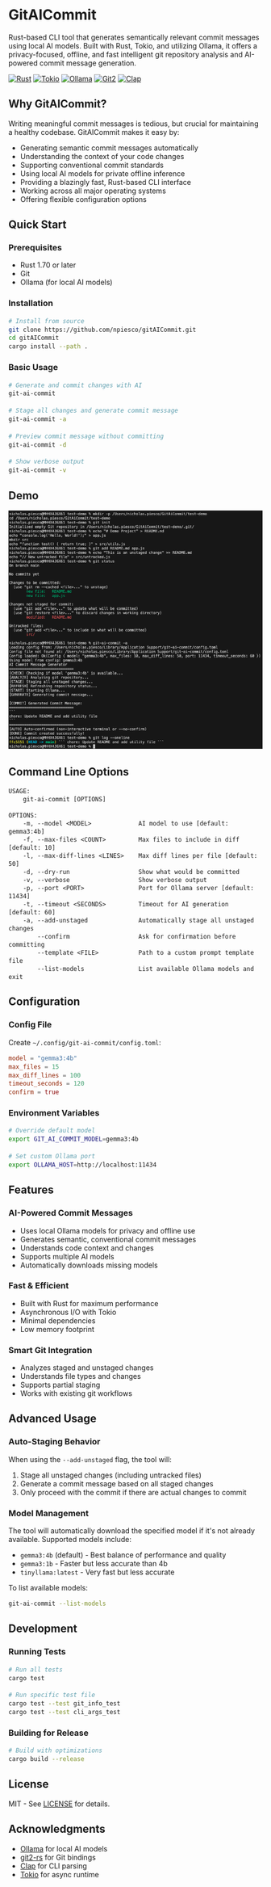 # GitAICommit

Rust-based CLI tool that generates semantically relevant commit messages using local AI models. Built with Rust, Tokio, and utilizing Ollama, it offers a privacy-focused, offline, and fast intelligent git repository analysis and AI-powered commit message generation.

[![Rust](https://img.shields.io/badge/rust-2021-000000.svg)](https://www.rust-lang.org)
[![Tokio](https://img.shields.io/badge/tokio-1.0-000000.svg)](https://tokio.rs)
[![Ollama](https://img.shields.io/badge/ollama-0.1.0-000000.svg)](https://ollama.ai)
[![Git2](https://img.shields.io/badge/git2-0.18.2-F05032.svg)](https://github.com/rust-lang/git2-rs)
[![Clap](https://img.shields.io/badge/clap-4.0-00CC00.svg)](https://clap.rs/)

## Why GitAICommit?

Writing meaningful commit messages is tedious, but crucial for maintaining a healthy codebase. GitAICommit makes it easy by:

- Generating semantic commit messages automatically
- Understanding the context of your code changes
- Supporting conventional commit standards
- Using local AI models for private offline inference
- Providing a blazingly fast, Rust-based CLI interface
- Working across all major operating systems
- Offering flexible configuration options

## Quick Start

### Prerequisites

- Rust 1.70 or later
- Git
- Ollama (for local AI models)

### Installation

```bash
# Install from source
git clone https://github.com/npiesco/gitAICommit.git
cd gitAICommit
cargo install --path .
```

### Basic Usage

```bash
# Generate and commit changes with AI
git-ai-commit

# Stage all changes and generate commit message
git-ai-commit -a

# Preview commit message without committing
git-ai-commit -d

# Show verbose output
git-ai-commit -v
```

## Demo

![GitAICommit Demo](.github/images/demo-run.png)

## Command Line Options

```
USAGE:
    git-ai-commit [OPTIONS]

OPTIONS:
    -m, --model <MODEL>             AI model to use [default: gemma3:4b]
    -f, --max-files <COUNT>         Max files to include in diff [default: 10]
    -l, --max-diff-lines <LINES>    Max diff lines per file [default: 50]
    -d, --dry-run                   Show what would be committed
    -v, --verbose                   Show verbose output
    -p, --port <PORT>               Port for Ollama server [default: 11434]
    -t, --timeout <SECONDS>         Timeout for AI generation [default: 60]
    -a, --add-unstaged              Automatically stage all unstaged changes
        --confirm                   Ask for confirmation before committing
        --template <FILE>           Path to a custom prompt template file
        --list-models               List available Ollama models and exit
```

## Configuration

### Config File
Create `~/.config/git-ai-commit/config.toml`:

```toml
model = "gemma3:4b"
max_files = 15
max_diff_lines = 100
timeout_seconds = 120
confirm = true
```

### Environment Variables

```bash
# Override default model
export GIT_AI_COMMIT_MODEL=gemma3:4b

# Set custom Ollama port
export OLLAMA_HOST=http://localhost:11434
```

## Features

### AI-Powered Commit Messages
- Uses local Ollama models for privacy and offline use
- Generates semantic, conventional commit messages
- Understands code context and changes
- Supports multiple AI models
- Automatically downloads missing models

### Fast & Efficient
- Built with Rust for maximum performance
- Asynchronous I/O with Tokio
- Minimal dependencies
- Low memory footprint

### Smart Git Integration
- Analyzes staged and unstaged changes
- Understands file types and changes
- Supports partial staging
- Works with existing git workflows

## Advanced Usage

### Auto-Staging Behavior

When using the `--add-unstaged` flag, the tool will:
1. Stage all unstaged changes (including untracked files)
2. Generate a commit message based on all staged changes
3. Only proceed with the commit if there are actual changes to commit

### Model Management

The tool will automatically download the specified model if it's not already available. Supported models include:

- `gemma3:4b` (default) - Best balance of performance and quality
- `gemma3:1b` - Faster but less accurate than 4b
- `tinyllama:latest` - Very fast but less accurate

To list available models:
```bash
git-ai-commit --list-models
```

## Development

### Running Tests

```bash
# Run all tests
cargo test

# Run specific test file
cargo test --test git_info_test
cargo test --test cli_args_test
```

### Building for Release

```bash
# Build with optimizations
cargo build --release
```


## License

MIT - See [LICENSE](LICENSE) for details.

## Acknowledgments

- [Ollama](https://ollama.ai) for local AI models
- [git2-rs](https://github.com/rust-lang/git2-rs) for Git bindings
- [Clap](https://clap.rs/) for CLI parsing
- [Tokio](https://tokio.rs/) for async runtime
